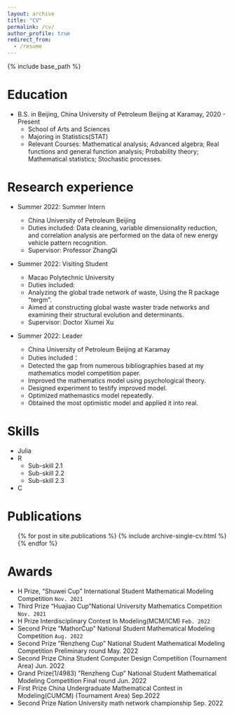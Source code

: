 ```yaml
---
layout: archive
title: "CV"
permalink: /cv/
author_profile: true
redirect_from:
  - /resume
---
```


{% include base_path %}

Education
======
* B.S. in Beijing, China University of Petroleum Beijing at Karamay, 2020 - Present 
  * School of Arts and Sciences
   * Majoring in Statistics(STAT)
   * Relevant Courses: Mathematical analysis; Advanced algebra; Real functions and general function analysis;
     Probability theory; Mathematical statistics; Stochastic processes.  

Research experience
======
* Summer 2022: Summer Intern
  * China University of Petroleum Beijing 
  * Duties included: Data cleaning, variable dimensionality reduction, and correlation analysis are performed on the data of new
    energy vehicle pattern recognition.
  * Supervisor: Professor ZhangQi

* Summer 2022: Visiting Student
  * Macao Polytechnic University
  * Duties included: 
   * Analyzing the global trade network of waste, Using the R package ”tergm”.
   * Aimed at constructing global waste waster trade networks and examining their structural evolution and
determinants.
  * Supervisor: Doctor Xiumei Xu
* Summer 2022: Leader
  * China University of Petroleum Beijing at Karamay
  * Duties included：
   * Detected the gap from numerous bibliographies based at my mathematics model competition paper.
   * Improved the mathematics model using psychological theory.
   * Designed experiment to testify improved model.
   * Optimized mathemastics model repeatedly.
   * Obtained the most optimistic model and applied it into real. 
  
Skills
======
* Julia
* R
  * Sub-skill 2.1
  * Sub-skill 2.2
  * Sub-skill 2.3
* C

Publications
======
  <ul>{% for post in site.publications %}
    {% include archive-single-cv.html %}
  {% endfor %}</ul>
  
<!-- Talks
======
  <ul>{% for post in site.talks %}
    {% include archive-single-talk-cv.html %}
  {% endfor %}</ul> -->
  
Awards
======
* H Prize, “Shuwei Cup” International Student Mathematical Modeling Competition `Nov. 2021`
* Third Prize “Huajiao Cup”National University Mathematics Competition `Nov. 2021`
* H Prize Interdisciplinary Contest In Modeling(MCM/ICM) `Feb. 2022`
* Second Prize ”MathorCup” National Student Mathematical Modeling Competition `Aug. 2022`
* Second Prize ”Renzheng Cup” National Student Mathematical Modeling Competition Preliminary round May. 2022
* Second Prize China Student Computer Design Competition (Tournament Area) Jun. 2022
* Grand Prize(1/4983) ”Renzheng Cup” National Student Mathematical Modeling Competition Final round Jun. 2022
* First Prize China Undergraduate Mathematical Contest in Modeling(CUMCM) (Tournament Area) Sep.2022
* Second Prize Nation University math network championship Sep. 2022

 

 
 
 
 


<!--   <ul>{% for post in site.teaching %}
    {% include archive-single-cv.html %}
  {% endfor %}</ul>
   -->
<!-- Service and leadership
======
* Currently signed in to 43 different slack teams -->
